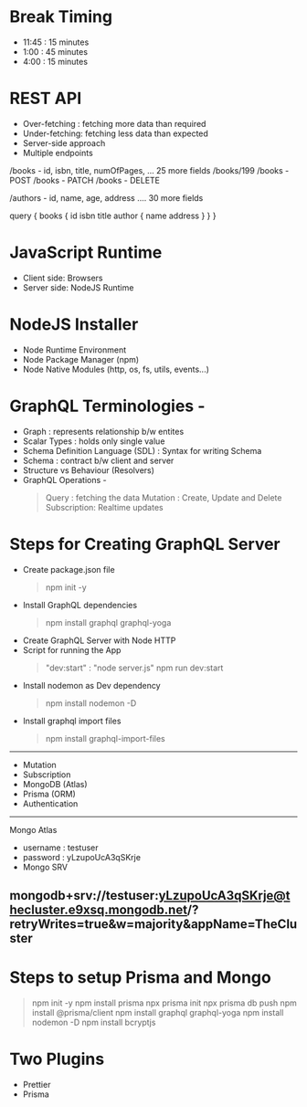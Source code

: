 # Break Timing

- 11:45 : 15 minutes
- 1:00 : 45 minutes
- 4:00 : 15 minutes

# REST API

- Over-fetching : fetching more data than required
- Under-fetching: fetching less data than expected
- Server-side approach
- Multiple endpoints

/books - id, isbn, title, numOfPages, ... 25 more fields
/books/199
/books - POST
/books - PATCH
/books - DELETE

/authors - id, name, age, address .... 30 more fields

query {
books {
id
isbn
title
author {
name
address
}
}
}

# JavaScript Runtime

- Client side: Browsers
- Server side: NodeJS Runtime

# NodeJS Installer

- Node Runtime Environment
- Node Package Manager (npm)
- Node Native Modules (http, os, fs, utils, events...)

# GraphQL Terminologies -

- Graph : represents relationship b/w entites
- Scalar Types : holds only single value
- Schema Definition Language (SDL) : Syntax for writing Schema
- Schema : contract b/w client and server
- Structure vs Behaviour (Resolvers)
- GraphQL Operations -
  > Query : fetching the data
  > Mutation : Create, Update and Delete
  > Subscription: Realtime updates

# Steps for Creating GraphQL Server

- Create package.json file
  > npm init -y
- Install GraphQL dependencies
  > npm install graphql graphql-yoga
- Create GraphQL Server with Node HTTP
- Script for running the App
  > "dev:start" : "node server.js"
  > npm run dev:start
- Install nodemon as Dev dependency
  > npm install nodemon -D
- Install graphql import files
  > npm install graphql-import-files

---

- Mutation
- Subscription
- MongoDB (Atlas)
- Prisma (ORM)
- Authentication

---

Mongo Atlas

- username : testuser
- password : yLzupoUcA3qSKrje
- Mongo SRV

## mongodb+srv://testuser:yLzupoUcA3qSKrje@thecluster.e9xsq.mongodb.net/?retryWrites=true&w=majority&appName=TheCluster

# Steps to setup Prisma and Mongo

> npm init -y
> npm install prisma
> npx prisma init
> npx prisma db push
> npm install @prisma/client
> npm install graphql graphql-yoga
> npm install nodemon -D
> npm install bcryptjs

# Two Plugins

- Prettier
- Prisma
